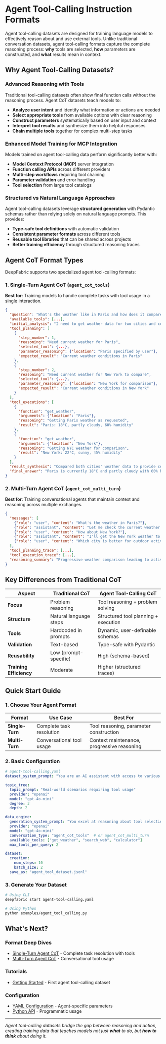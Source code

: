 # Agent Tool-Calling Instruction Formats

Agent tool-calling datasets are designed for training language models to effectively reason about and use external tools. Unlike traditional conversation datasets, agent tool-calling formats capture the complete reasoning process: **why** tools are selected, **how** parameters are constructed, and **what** results mean in context.

## Why Agent Tool-Calling Datasets?

### Advanced Reasoning with Tools
Traditional tool-calling datasets often show final function calls without the reasoning process. Agent CoT datasets teach models to:
- **Analyze user intent** and identify what information or actions are needed
- **Select appropriate tools** from available options with clear reasoning
- **Construct parameters** systematically based on user input and context
- **Interpret tool results** and synthesize them into helpful responses
- **Chain multiple tools** together for complex multi-step tasks

### Enhanced Model Training for MCP Integration
Models trained on agent tool-calling data perform significantly better with:
- **Model Context Protocol (MCP)** server integration
- **Function calling APIs** across different providers
- **Multi-step workflows** requiring tool chaining
- **Parameter validation** and error handling
- **Tool selection** from large tool catalogs

### Structured vs Natural Language Approaches
Agent tool-calling datasets leverage **structured generation** with Pydantic schemas rather than relying solely on natural language prompts. This provides:
- **Type-safe tool definitions** with automatic validation
- **Consistent parameter formats** across different tools
- **Reusable tool libraries** that can be shared across projects
- **Better training efficiency** through structured reasoning traces

## Agent CoT Format Types

DeepFabric supports two specialized agent tool-calling formats:

### 1. Single-Turn Agent CoT (`agent_cot_tools`)
**Best for**: Training models to handle complete tasks with tool usage in a single interaction.

```json
{
  "question": "What's the weather like in Paris and how does it compare to New York?",
  "available_tools": [...],
  "initial_analysis": "I need to get weather data for two cities and compare them.",
  "tool_planning": [
    {
      "step_number": 1,
      "reasoning": "Need current weather for Paris",
      "selected_tool": {...},
      "parameter_reasoning": {"location": "Paris specified by user"},
      "expected_result": "Current weather conditions in Paris"
    },
    {
      "step_number": 2,
      "reasoning": "Need current weather for New York to compare",
      "selected_tool": {...},
      "parameter_reasoning": {"location": "New York for comparison"},
      "expected_result": "Current weather conditions in New York"
    }
  ],
  "tool_executions": [
    {
      "function": "get_weather",
      "arguments": {"location": "Paris"},
      "reasoning": "Getting Paris weather as requested",
      "result": "Paris: 18°C, partly cloudy, 60% humidity"
    },
    {
      "function": "get_weather",
      "arguments": {"location": "New York"},
      "reasoning": "Getting NYC weather for comparison",
      "result": "New York: 22°C, sunny, 45% humidity"
    }
  ],
  "result_synthesis": "Compared both cities' weather data to provide comprehensive answer",
  "final_answer": "Paris is currently 18°C and partly cloudy with 60% humidity, while New York is warmer at 22°C with sunny skies and lower humidity at 45%. New York has better weather today."
}
```

### 2. Multi-Turn Agent CoT (`agent_cot_multi_turn`)
**Best for**: Training conversational agents that maintain context and reasoning across multiple exchanges.

```json
{
  "messages": [
    {"role": "user", "content": "What's the weather in Paris?"},
    {"role": "assistant", "content": "Let me check the current weather in Paris for you..."},
    {"role": "user", "content": "How about New York?"},
    {"role": "assistant", "content": "I'll get the New York weather to compare with Paris..."},
    {"role": "user", "content": "Which city is better for outdoor activities today?"}
  ],
  "tool_planning_trace": [...],
  "tool_execution_trace": [...],
  "reasoning_summary": "Progressive weather comparison leading to activity recommendation"
}
```

## Key Differences from Traditional CoT

| Aspect | Traditional CoT | Agent Tool-Calling CoT |
|--------|----------------|----------------------|
| **Focus** | Problem reasoning | Tool reasoning + problem solving |
| **Structure** | Natural language steps | Structured tool planning + execution |
| **Tools** | Hardcoded in prompts | Dynamic, user-definable schemas |
| **Validation** | Text-based | Type-safe with Pydantic |
| **Reusability** | Low (prompt-specific) | High (schema-based) |
| **Training Efficiency** | Moderate | Higher (structured traces) |

## Quick Start Guide

### 1. Choose Your Agent Format

| Format | Use Case | Best For |
|--------|----------|----------|
| **Single-Turn** | Complete task resolution | Tool reasoning, parameter construction |
| **Multi-Turn** | Conversational tool usage | Context maintenance, progressive reasoning |

### 2. Basic Configuration

```yaml
# agent-tool-calling.yaml
dataset_system_prompt: "You are an AI assistant with access to various tools. Always explain your reasoning when selecting and using tools."

topic_tree:
  topic_prompt: "Real-world scenarios requiring tool usage"
  provider: "openai"
  model: "gpt-4o-mini"
  degree: 3
  depth: 2

data_engine:
  generation_system_prompt: "You excel at reasoning about tool selection and parameter construction."
  provider: "openai"
  model: "gpt-4o-mini"
  conversation_type: "agent_cot_tools"  # or agent_cot_multi_turn
  available_tools: ["get_weather", "search_web", "calculator"]
  max_tools_per_query: 2

dataset:
  creation:
    num_steps: 10
    batch_size: 2
  save_as: "agent_tool_dataset.jsonl"
```

### 3. Generate Your Dataset

```bash
# Using CLI
deepfabric start agent-tool-calling.yaml

# Using Python
python examples/agent_tool_calling.py
```

## What's Next?

### **Format Deep Dives**
- [Single-Turn Agent CoT](single-turn.md) - Complete task resolution with tools
- [Multi-Turn Agent CoT](multi-turn.md) - Conversational tool usage

### **Tutorials**
- [Getting Started](tutorials/getting-started.md) - First agent tool-calling dataset

### **Configuration**
- [YAML Configuration](configuration/yaml-config.md) - Agent-specific parameters
- [Python API](configuration/python-api.md) - Programmatic usage

---

*Agent tool-calling datasets bridge the gap between reasoning and action, creating training data that teaches models not just **what** to do, but **how to think** about doing it.*